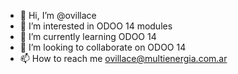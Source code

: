 - 👋 Hi, I’m @ovillace
- 👀 I’m interested in ODOO 14 modules
- 🌱 I’m currently learning ODOO 14
- 💞️ I’m looking to collaborate on ODOO 14
- 📫 How to reach me ovillace@multienergia.com.ar

<!---
ovillace/ovillace is a ✨ special ✨ repository because its `README.md` (this file) appears on your GitHub profile.
You can click the Preview link to take a look at your changes.
--->
